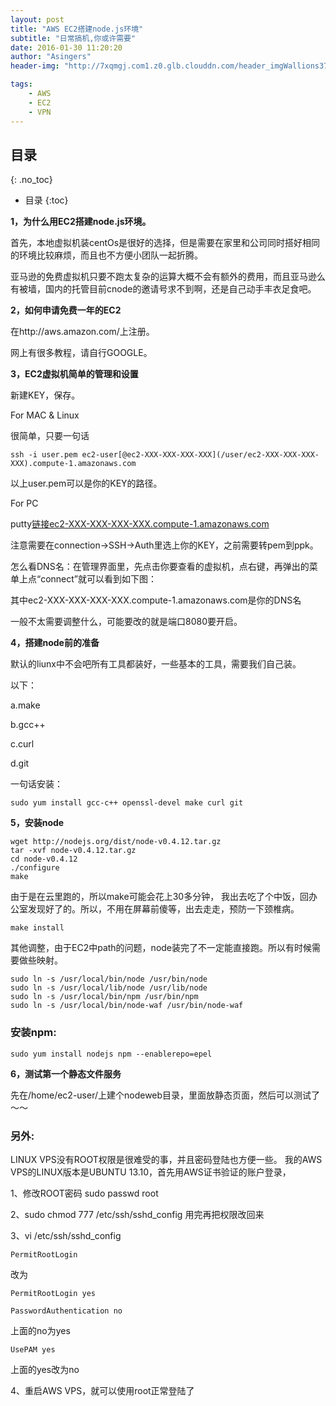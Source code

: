 ```yaml
---
layout: post
title: "AWS EC2搭建node.js环境"
subtitle: "日常搞机,你或许需要"
date: 2016-01-30 11:20:20
author: "Asingers"
header-img: "http://7xqmgj.com1.z0.glb.clouddn.com/header_imgWallions3743.png"

tags:
    - AWS
    - EC2
    - VPN
---
```

## 目录
{: .no_toc}

* 目录
{:toc}

**1，为什么用EC2搭建node.js环境。**

首先，本地虚拟机装centOs是很好的选择，但是需要在家里和公司同时搭好相同的环境比较麻烦，而且也不方便小团队一起折腾。


亚马逊的免费虚拟机只要不跑太复杂的运算大概不会有额外的费用，而且亚马逊么有被墙，国内的托管目前cnode的邀请号求不到啊，还是自己动手丰衣足食吧。

**2，如何申请免费一年的EC2**

在http://aws.amazon.com/上注册。


网上有很多教程，请自行GOOGLE。


**3，EC2虚拟机简单的管理和设置**


新建KEY，保存。


For MAC & Linux


很简单，只要一句话




    ssh -i user.pem ec2-user[@ec2-XXX-XXX-XXX-XXX](/user/ec2-XXX-XXX-XXX-XXX).compute-1.amazonaws.com





以上user.pem可以是你的KEY的路径。


For PC


putty[链接ec2-XXX-XXX-XXX-XXX.compute-1.amazonaws.com](http://xn--ec2-XXX-XXX-XXX-XXX-pn82b1534d.compute-1.amazonaws.com)


注意需要在connection->SSH->Auth里选上你的KEY，之前需要转pem到ppk。


怎么看DNS名：在管理界面里，先点击你要查看的虚拟机，点右键，再弹出的菜单上点“connect”就可以看到如下图：


其中ec2-XXX-XXX-XXX-XXX.compute-1.amazonaws.com是你的DNS名


一般不太需要调整什么，可能要改的就是端口8080要开启。


**4，搭建node前的准备**


默认的liunx中不会吧所有工具都装好，一些基本的工具，需要我们自己装。

以下：

a.make

b.gcc++


c.curl


d.git


一句话安装：




    sudo yum install gcc-c++ openssl-devel make curl git




**5，安装node**



    wget http://nodejs.org/dist/node-v0.4.12.tar.gz
    tar -xvf node-v0.4.12.tar.gz
    cd node-v0.4.12
    ./configure
    make





由于是在云里跑的，所以make可能会花上30多分钟， 我出去吃了个中饭，回办公室发现好了的。所以，不用在屏幕前傻等，出去走走，预防一下颈椎病。




    make install





其他调整，由于EC2中path的问题，node装完了不一定能直接跑。所以有时候需要做些映射。




    sudo ln -s /usr/local/bin/node /usr/bin/node
    sudo ln -s /usr/local/lib/node /usr/lib/node
    sudo ln -s /usr/local/bin/npm /usr/bin/npm
    sudo ln -s /usr/local/bin/node-waf /usr/bin/node-waf



### 安装npm: 
	sudo yum install nodejs npm --enablerepo=epel
	
**6，测试第一个静态文件服务**


先在/home/ec2-user/上建个nodeweb目录，里面放静态页面，然后可以测试了～～

### 另外:

LINUX VPS没有ROOT权限是很难受的事，并且密码登陆也方便一些。
我的AWS VPS的LINUX版本是UBUNTU 13.10，首先用AWS证书验证的账户登录，


1、修改ROOT密码
sudo passwd root

2、sudo chmod 777 /etc/ssh/sshd_config
用完再把权限改回来


3、vi /etc/ssh/sshd_config

	PermitRootLogin
改为

	PermitRootLogin yes				
		
	PasswordAuthentication no
上面的no为yes


	UsePAM yes
	
上面的yes改为no

4、重启AWS VPS，就可以使用root正常登陆了